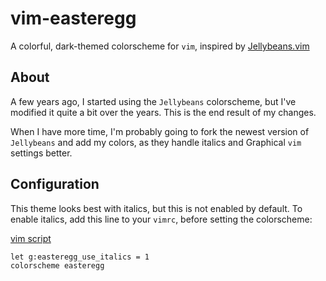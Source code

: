 # vim-easteregg
A colorful, dark-themed colorscheme for `vim`, inspired by 
[Jellybeans.vim](https://github.com/nanotech/jellybeans.vim/blob/master/colors/jellybeans.vim)

## About
A few years ago, I started using the `Jellybeans` colorscheme, but I've modified
it quite a bit over the years. This is the end result of my changes.

When I have more time, I'm probably going to fork the newest version of
`Jellybeans` and add my colors, as they handle italics and Graphical `vim`
settings better.

## Configuration
This theme looks best with italics, but this is not enabled by default. To
enable italics, add this line to your `vimrc`, before setting the colorscheme:

[vim script](resource/vim.jpg)

```vim
let g:easteregg_use_italics = 1
colorscheme easteregg
```

